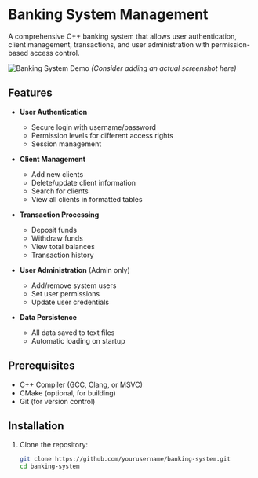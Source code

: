 # Banking System Management

A comprehensive C++ banking system that allows user authentication, client management, transactions, and user administration with permission-based access control.

![Banking System Demo](https://via.placeholder.com/800x400?text=Banking+System+Demo) 
*(Consider adding an actual screenshot here)*

## Features

- **User Authentication**
  - Secure login with username/password
  - Permission levels for different access rights
  - Session management

- **Client Management**
  - Add new clients
  - Delete/update client information
  - Search for clients
  - View all clients in formatted tables

- **Transaction Processing**
  - Deposit funds
  - Withdraw funds
  - View total balances
  - Transaction history

- **User Administration** (Admin only)
  - Add/remove system users
  - Set user permissions
  - Update user credentials

- **Data Persistence**
  - All data saved to text files
  - Automatic loading on startup

## Prerequisites

- C++ Compiler (GCC, Clang, or MSVC)
- CMake (optional, for building)
- Git (for version control)

## Installation

1. Clone the repository:
   ```bash
   git clone https://github.com/yourusername/banking-system.git
   cd banking-system
